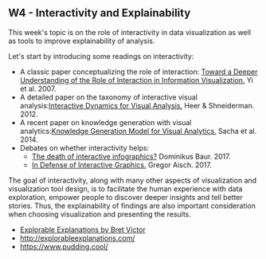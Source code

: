 ## W4 - Interactivity and Explainability

This week's topic is on the role of interactivity in data visualization as well as tools to improve explainability of analysis.

Let's start by introducing some readings on interactivity:

- A classic paper conceptualizing the role of interaction: [Toward a Deeper Understanding of the Role of Interaction in Information Visualization.](https://www.cc.gatech.edu/~stasko/4460/Reading/yi-tvcg07.pdf) Yi et al. 2007. 
- A detailed paper on the taxonomy of interactive visual analysis:[Interactive Dynamics for Visual Analysis.](http://portal.acm.org/ft_gateway.cfm?id=2146416&type=pdf) Heer & Shneiderman. 2012.
- A recent paper on knowledge generation with visual analytics:[Knowledge Generation Model for Visual Analytics.](https://www.bckwon.com/pdf/kgva.pdf) Sacha et al. 2014. 
- Debates on whether interactivity helps:
	- [The death of interactive infographics?](https://medium.com/@dominikus/the-end-of-interactive-visualizations-52c585dcafcb) Dominikus Baur. 2017.
	- [In Defense of Interactive Graphics.](https://www.vis4.net/blog/2017/03/in-defense-of-interactive-graphics/) Gregor Aisch. 2017.

The goal of interactivity, along with many other aspects of visualization and visualization tool design, is to facilitate the human experience with data exploration, empower people to discover deeper insights and tell better stories. Thus, the explainability of findings are also important consideration when choosing visualization and presenting the results. 

- [Explorable Explanations by Bret Victor](http://worrydream.com/ExplorableExplanations)
- http://explorableexplanations.com/
- https://www.pudding.cool/